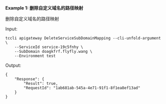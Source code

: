 **Example 1: 删除自定义域名的路径映射**

删除自定义域名的路径映射


Input: 

```
tccli apigateway DeleteServiceSubDomainMapping --cli-unfold-argument  \
    --ServiceId service-19c5fnhy \
    --SubDomain doagkfrf.flyfly.wang \
    --Environment test
```

Output: 
```
{
    "Response": {
        "Result": true,
        "RequestId": "1ab681ab-545a-4e71-91f1-8f1ea8ef13ad"
    }
}
```

